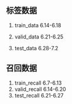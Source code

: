 ## 标签数据
1. train_data 6.14-6.18

2. valid_data 6.21-6.25

3. test_data 6.28-7.2


## 召回数据
1. train_recall 6.7-6.13
2. valid_recall 6.14-6.20
3. test_recall 6.21-6.27